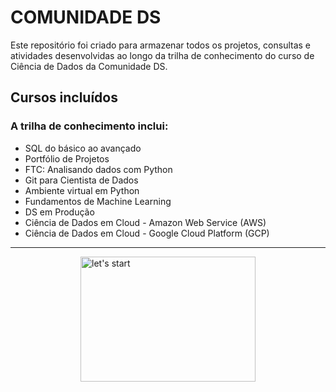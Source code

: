 # COMUNIDADE DS

Este repositório foi criado para armazenar todos os projetos, consultas e atividades desenvolvidas ao longo da trilha de conhecimento do curso de Ciência de Dados da Comunidade DS.

## Cursos incluídos
### A trilha de conhecimento inclui:

* SQL do básico ao avançado
* Portfólio de Projetos
* FTC: Analisando dados com Python
* Git para Cientista de Dados
* Ambiente virtual em Python
* Fundamentos de Machine Learning
* DS em Produção
* Ciência de Dados em Cloud - Amazon Web Service (AWS)
* Ciência de Dados em Cloud - Google Cloud Platform (GCP)
___
<img src="https://media.giphy.com/media/3o84UaJJJE2k9RceFa/giphy.gif?cid=ecf05e47gczh3iiypdf4038lsj2chaae4soitqv64iyeh6sk&ep=v1_gifs_search&rid=giphy.gif&ct=g" alt="let's start" width="280" height="200" style="display: block; margin: auto;">